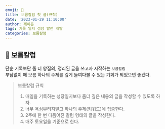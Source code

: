 ```yaml
---
emoji: 🌻
title: 보름칼럼 첫 글(규칙)
date: '2023-01-29 11:10:00'
author: 제이든
tags: 기록 일지 성장 발전 개발
categories: 보름칼럼
---
```


## 🍬 보름칼럼

단순 기록보단 좀 더 양질의, 정리된 글을 쓰고자 시작하는 `보름칼럼`<br/>
부담없이 매 보름 하나의 주제를 깊게 들여다볼 수 있는 기회가 되었으면 좋겠다.

> 보름칼럼 규칙
>
> 1. 매일을 기록하는 성장일지보다 좀더 깊은 내용의 글을 작성할 수 있도록 하자.
> 2. 너무 욕심부리지말고 하나의 주제(키워드)에 집중한다.
> 3. 2주에 한 번 다듬어진 칼럼 형태의 글을 작성한다.
> 4. 매주 토요일을 기준으로 한다.

```toc

```
